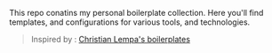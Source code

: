 This repo conatins my personal boilerplate collection. Here you'll find templates, and configurations for various tools, and technologies.


> Inspired by : [Christian Lempa's boilerplates](https://github.com/ChristianLempa/boilerplates)
